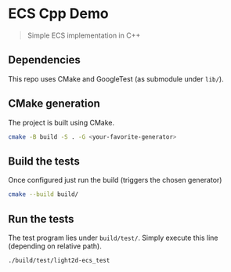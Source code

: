 # ECS Cpp Demo
> Simple ECS implementation in C++

## Dependencies
This repo uses CMake and GoogleTest (as submodule under `lib/`).

## CMake generation
The project is built using CMake.
```sh
cmake -B build -S . -G <your-favorite-generator>
```

## Build the tests
Once configured just run the build (triggers the chosen generator)
```sh
cmake --build build/
```

## Run the tests
The test program lies under `build/test/`. Simply execute this line (depending on relative path).
```sh
./build/test/light2d-ecs_test
```
